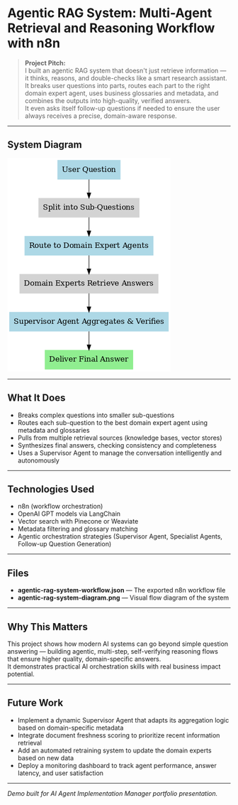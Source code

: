 # Agentic RAG System: Multi-Agent Retrieval and Reasoning Workflow with n8n

> **Project Pitch:**  
> I built an agentic RAG system that doesn't just retrieve information — it thinks, reasons, and double-checks like a smart research assistant.  
> It breaks user questions into parts, routes each part to the right domain expert agent, uses business glossaries and metadata, and combines the outputs into high-quality, verified answers.  
> It even asks itself follow-up questions if needed to ensure the user always receives a precise, domain-aware response.

---

## System Diagram

![Agentic RAG System Diagram](agentic-rag-system-diagram.png)

---

## What It Does
- Breaks complex questions into smaller sub-questions
- Routes each sub-question to the best domain expert agent using metadata and glossaries
- Pulls from multiple retrieval sources (knowledge bases, vector stores)
- Synthesizes final answers, checking consistency and completeness
- Uses a Supervisor Agent to manage the conversation intelligently and autonomously

---

## Technologies Used
- n8n (workflow orchestration)
- OpenAI GPT models via LangChain
- Vector search with Pinecone or Weaviate
- Metadata filtering and glossary matching
- Agentic orchestration strategies (Supervisor Agent, Specialist Agents, Follow-up Question Generation)

---

## Files
- **agentic-rag-system-workflow.json** — The exported n8n workflow file
- **agentic-rag-system-diagram.png** — Visual flow diagram of the system

---

## Why This Matters
This project shows how modern AI systems can go beyond simple question answering — building agentic, multi-step, self-verifying reasoning flows that ensure higher quality, domain-specific answers.  
It demonstrates practical AI orchestration skills with real business impact potential.

---

## Future Work

- Implement a dynamic Supervisor Agent that adapts its aggregation logic based on domain-specific metadata
- Integrate document freshness scoring to prioritize recent information retrieval
- Add an automated retraining system to update the domain experts based on new data
- Deploy a monitoring dashboard to track agent performance, answer latency, and user satisfaction


---
*Demo built for AI Agent Implementation Manager portfolio presentation.*
